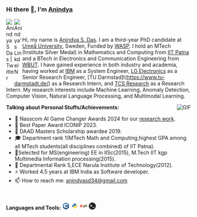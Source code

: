 


### Hi there 👋, I'm [Anindya](https://anindyasdas.github.io/)


<a href="https://twitter.com/Anindya_S_Das">
  <img align="left" alt="Anindya S Das | Twitter" width="22px" src="https://cdn.jsdelivr.net/npm/simple-icons@v3/icons/twitter.svg" />
</a>
<a href="https://www.linkedin.com/in/anindyasdas">
  <img align="left" alt="Anindya's LinkdeIN" width="22px" src="https://cdn.jsdelivr.net/npm/simple-icons@v3/icons/linkedin.svg" />
</a>
<br />
<br />

Hi, my name is [Anindya S. Das](https://anindyasdas.github.io/). I am a third-year PhD candidate at [Umeå University](https://www.umu.se/), Sweden, Funded by [WASP](https://wasp-sweden.org/). I hold an MTech (Institute Silver Medal) in Mathematics and Computing from [IIT Patna](https://www.iitp.ac.in/) and a BTech in Electronics and Communication Engineering from [WBUT](https://www.nit.ac.in/). I have gained experience in both industry and academia, having worked at [IBM](https://en.wikipedia.org/wiki/IBM) as a System Engineer, [LG Electronics](https://sv.wikipedia.org/wiki/LG_Electronics) as a Senior Research Engineer, [TU Darmstad]t(https://www.tu-darmstadt.de/) as a Research Intern, and [TCS Research](https://www.tcs.com/what-we-do/research) as a Research Intern. My research interests include Machine Learning, Anomaly Detection, Computer Vision, Natural Language Processing, and Multimodal Learning.



  <img align="right" alt="GIF" src="https://media2.giphy.com/media/u3NqET5KZHkOs/giphy.gif" />


**Talking about Personal Stuffs/Achievements:**

- 🥇 Nasscom AI Game Changer Awards 2024 for our [research work](https://aclanthology.org/2022.naacl-main.174.pdf).
- 🥇 Best Paper Award ICONIP 2023.
- 🥇 DAAD Masters Scholarship awardee 2019. 
- 🎓 Department rank 1(MTech Math and Computing,highest GPA among all MTech students(all disciplines combined) of IIT Patna). 
- 👨‍Selected for MS(engineering) EE in IISc(2015), M.Tech IIT kgp Multimedia Information processing(2015).
- 🌱 Departmental Rank 5,ECE Narula Institute of Technology(2012).
- ⚡️ Worked 4.5 years at IBM India as Software developer.
- 📫 How to reach me: anindyasd34@gmail.com

&nbsp;

**Languages and Tools:**
<code><img height="20" src="https://raw.githubusercontent.com/github/explore/80688e429a7d4ef2fca1e82350fe8e3517d3494d/topics/cpp/cpp.png"></code>
<code><img height="20" src="https://raw.githubusercontent.com/github/explore/80688e429a7d4ef2fca1e82350fe8e3517d3494d/topics/python/python.png"></code>
<code><img height="20" src="https://raw.githubusercontent.com/github/explore/80688e429a7d4ef2fca1e82350fe8e3517d3494d/topics/git/git.png"></code>
<code><img height="20" src="https://raw.githubusercontent.com/github/explore/80688e429a7d4ef2fca1e82350fe8e3517d3494d/topics/terminal/terminal.png"></code>

<!--
[Anindya's github stats](https://github-readme-stats.vercel.app/api?username=anindyasdas&show_icons=true&hide_border=true)
-->



